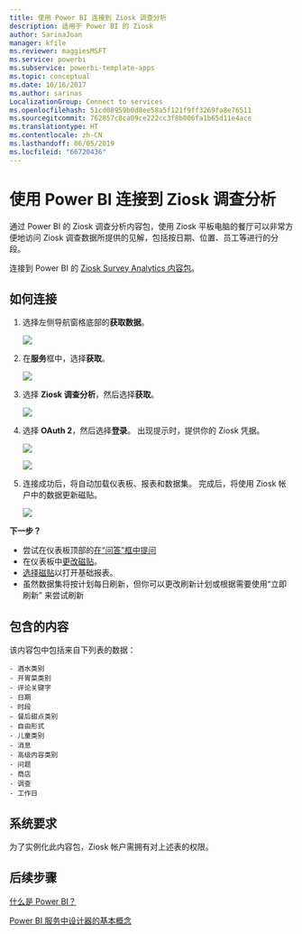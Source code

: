```yaml
---
title: 使用 Power BI 连接到 Ziosk 调查分析
description: 适用于 Power BI 的 Ziosk
author: SarinaJoan
manager: kfile
ms.reviewer: maggiesMSFT
ms.service: powerbi
ms.subservice: powerbi-template-apps
ms.topic: conceptual
ms.date: 10/16/2017
ms.author: sarinas
LocalizationGroup: Connect to services
ms.openlocfilehash: 51cd08959b0d8ee58a5f121f9ff3269fa8e76511
ms.sourcegitcommit: 762857c8ca09ce222cc3f8b006fa1b65d11e4ace
ms.translationtype: HT
ms.contentlocale: zh-CN
ms.lasthandoff: 06/05/2019
ms.locfileid: "66720436"
---
```

# <a name="connect-to-ziosk-survey-analytics-with-power-bi"></a>使用 Power BI 连接到 Ziosk 调查分析
通过 Power BI 的 Ziosk 调查分析内容包，使用 Ziosk 平板电脑的餐厅可以非常方便地访问 Ziosk 调查数据所提供的见解，包括按日期、位置、员工等进行的分段。

连接到 Power BI 的 [Ziosk Survey Analytics 内容包](https://app.powerbi.com/getdata/services/ziosk-survey-analytics)。

## <a name="how-to-connect"></a>如何连接
1. 选择左侧导航窗格底部的**获取数据**。  
   
    ![](media/service-connect-to-ziosk/getdata.png)
2. 在**服务**框中，选择**获取**。  
   
    ![](media/service-connect-to-ziosk/services.png)
3. 选择 **Ziosk 调查分析**，然后选择**获取**。  
   
    ![](media/service-connect-to-ziosk/ziosk.png)
4. 选择 **OAuth 2**，然后选择**登录**。 出现提示时，提供你的 Ziosk 凭据。
   
    ![](media/service-connect-to-ziosk/creds.png)
   
    ![](media/service-connect-to-ziosk/creds2.png)
5. 连接成功后，将自动加载仪表板、报表和数据集。 完成后，将使用 Ziosk 帐户中的数据更新磁贴。
   
    ![](media/service-connect-to-ziosk/dashboard.png)

**下一步？**

* 尝试在仪表板顶部的[在“问答”框中提问](consumer/end-user-q-and-a.md)
* 在仪表板中[更改磁贴](service-dashboard-edit-tile.md)。
* [选择磁贴](consumer/end-user-tiles.md)以打开基础报表。
* 虽然数据集将按计划每日刷新，但你可以更改刷新计划或根据需要使用“立即刷新”  来尝试刷新

## <a name="whats-included"></a>包含的内容
该内容包中包括来自下列表的数据：  

    - 酒水类别  
    - 开胃菜类别  
    - 评论关键字  
    - 日期  
    - 时段  
    - 餐后甜点类别  
    - 自由形式  
    - 儿童类别  
    - 消息  
    - 高级内容类别  
    - 问题  
    - 商店  
    - 调查  
    - 工作日  


## <a name="system-requirements"></a>系统要求
为了实例化此内容包，Ziosk 帐户需拥有对上述表的权限。

## <a name="next-steps"></a>后续步骤
[什么是 Power BI？](power-bi-overview.md)

[Power BI 服务中设计器的基本概念](service-basic-concepts.md)


